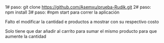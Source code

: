 1# paso: git clone https://github.com/Asemxu/prueba-Rudik.git
2# paso: npm install
3# paso: #npm start para correr la aplicación 

Falto el modificar la cantidad e productos a mostrar con su respectivo costo

Solo tiene que dar añadir al carrito para sumar el mismo producto para que aumente la cantidad
